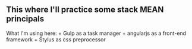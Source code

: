 <h2>This where I'll practice some stack MEAN principals</h2>

What I'm using here:
    +   Gulp as a task manager
    +   angularjs as a front-end framework
    +   Stylus as css preprocessor
